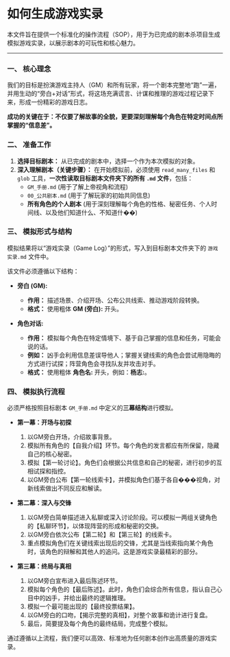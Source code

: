 # 如何生成游戏实录

本文件旨在提供一个标准化的操作流程（SOP），用于为已完成的剧本杀项目生成模拟游戏实录，以展示剧本的可玩性和核心魅力。

---

### **一、 核心理念**

我们的目标是扮演游戏主持人（GM）和所有玩家，将一个剧本完整地“跑”一遍，并用生动的“旁白+对话”形式，将这场充满谎言、计谋和推理的游戏过程记录下来，形成一份精彩的游戏日志。

**成功的关键在于：不仅要了解故事的全貌，更要深刻理解每个角色在特定时间点所掌握的“信息差”。**

### **二、 准备工作**

1.  **选择目标剧本：** 从已完成的剧本中，选择一个作为本次模拟的对象。
2.  **深入理解剧本（关键步骤）：** 在开始模拟前，必须使用 `read_many_files` 和 `glob` 工具，**一次性读取目标剧本文件夹下的所有 `.md` 文件**，包括：
    *   `GM_手册.md` (用于了解上帝视角和流程)
    *   `00_公共剧本.md` (用于了解玩家的初始共同信息)
    *   **所有角色的个人剧本** (用于深刻理解每个角色的性格、秘密任务、个人时间线、以及他们知道什么、不知道什��)

### **三、 模拟形式与结构**

模拟结果将以“游戏实录（Game Log）”的形式，写入到目标剧本文件夹下的 `游戏实录.md` 文件中。

该文件必须遵循以下结构：

*   **旁白 (GM):**
    *   **作用：** 描述场景、介绍开场、公布公共线索、推动游戏阶段转换。
    *   **格式：** 使用粗体 **GM (旁白):** 开头。

*   **角色对话:**
    *   **作用：** 模拟每个角色在特定情境下、基于自己掌握的信息和任务，可能会说的话。
    *   **例如：** 凶手会利用信息差误导他人；掌握关键线索的角色会尝试用隐晦的方式进行试探；阵营角色会寻找队友并攻击对手。
    *   **格式：** 使用粗体 **角色名:** 开头，例如：**杨志:**。

### **四、 模拟执行流程**

必须严格按照目标剧本 `GM_手册.md` 中定义的**三幕结构**进行模拟。

*   **第一幕：开场与初探**
    1.  以GM旁白开场，介绍故事背景。
    2.  模拟所有角色的【自我介绍】环节。每个角色的发言都应有所保留，隐藏自己的核心秘密。
    3.  模拟【第一轮讨论】。角色们会根据公共信息和自己的秘密，进行初步的互相试探和指控。
    4.  以GM旁白公布【第一轮线索卡】，并模拟角色们基于各自���视角，对新线索做出不同反应和解读。

*   **第二幕：深入与交锋**
    1.  以GM旁白简单描述进入私聊或深入讨论阶段。可以模拟一两组关键角色的【私聊环节】，以体现阵营的形成和秘密的交换。
    2.  以GM旁白依次公布【第二轮】和【第三轮】的线索卡。
    3.  重点模拟角色们在关键线索出现后的交锋，尤其是当线索指向某个角色时，该角色的辩解和其他人的追问。这是游戏实录最精彩的部分。

*   **第三幕：终局与真相**
    1.  以GM旁白宣布进入最后陈述环节。
    2.  模拟每个角色的【最后陈述】。此时，角色们会综合所有信息，指认自己心目中的凶手，并给出最终的逻辑推理。
    3.  模拟一个最可能出现的【最终投票结果】。
    4.  以GM旁白的口吻，【揭示完整的真相】，对整个故事和诡计进行复盘。
    5.  最后，简要提及每个角色的最终结局，完成整个模拟。

通过遵循以上流程，我们便可以高效、标准地为任何剧本创作出高质量的游戏实录。